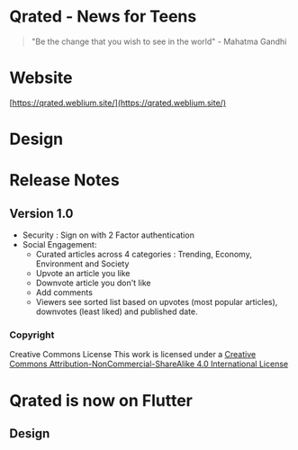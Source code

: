 # Qrated - News for Teens
> "Be the change that you wish to see in the world" - Mahatma Gandhi 

# Website 
[https://qrated.weblium.site/](https://qrated.weblium.site/)

# Design 

# Release Notes 
## Version 1.0
  * Security : Sign on with 2 Factor authentication
  * Social Engagement:
    * Curated articles across 4 categories : Trending, Economy, Environment and Society
    * Upvote an article you like
    * Downvote article you don't like
    * Add comments
    * Viewers see sorted list based on upvotes (most popular articles), downvotes (least liked) and published date.

### Copyright
Creative Commons License
This work is licensed under a [Creative Commons Attribution-NonCommercial-ShareAlike 4.0 International License](http://creativecommons.org/licenses/by-nc-sa/4.0/)



# Qrated is now on Flutter

## Design
<link>

